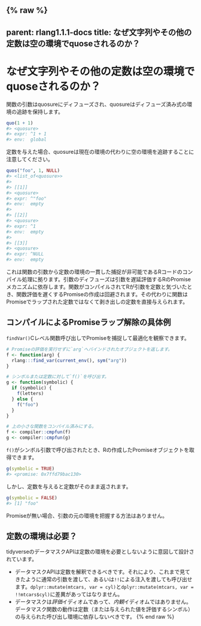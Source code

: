 {% raw %}
---
parent: rlang1.1.1-docs
title: なぜ文字列やその他の定数は空の環境でquoseされるのか？
---

# なぜ文字列やその他の定数は空の環境でquoseされるのか？

関数の引数はquosureにディフューズされ、quosureはディフューズ済み式の環境の追跡を保持します。

```r
quo(1 + 1)
#> <quosure>
#> expr: ^1 + 1
#> env:  global
```

定数を与えた場合、quosureは現在の環境の代わりに空の環境を追跡することに注意してください。

```r
quos("foo", 1, NULL)
#> <list_of<quosure>>
#>
#> [[1]]
#> <quosure>
#> expr: ^"foo"
#> env:  empty
#>
#> [[2]]
#> <quosure>
#> expr: ^1
#> env:  empty
#>
#> [[3]]
#> <quosure>
#> expr: ^NULL
#> env:  empty
```

これは関数の引数から定数の環境の一貫した捕捉が非可能であるRコードのコンパイル処理に拠ります。引数のディフューズは引数を遅延評価するRのPromiseメカニズムに依存します。関数がコンパイルされてRが引数を定数と気づいたとき、関数評価を遅くするPromiseの作成は回避されます。その代わりに関数はPromiseでラップされた定数ではなくて剥き出しの定数を直接与えられます。

## コンパイルによるPromiseラップ解除の具体例

`findVar()`Cレベル関数呼び出しでPromiseを捕捉して最適化を観察できます。

```r
# Promiseの評価を実行せずに`arg`へバインドされたオブジェクトを返します。
f <- function(arg) {
  rlang:::find_var(current_env(), sym("arg"))
}

# シンボルまたは定数に対して`f()`を呼び出す。
g <- function(symbolic) {
  if (symbolic) {
    f(letters)
  } else {
    f("foo")
  }
}

# 上の小さな関数をコンパイル済みにする。
f <- compiler::cmpfun(f)
g <- compiler::cmpfun(g)
```

`f()`がシンボル引数で呼び出されたとき、Rの作成したPromiseオブジェクトを取得できます。

```r
g(symbolic = TRUE)
#> <promise: 0x7ffd79bac130>
```

しかし、定数を与えると定数がそのまま返されます。

```r
g(symbolic = FALSE)
#> [1] "foo"
```

Promiseが無い場合、引数の元の環境を把握する方法はありません。

## 定数の環境は必要？

tidyverseのデータマスクAPIは定数の環境を必要としないように意図して設計されています。

- データマスクAPIは定数を解釈できるべきです。それにより、これまで見てきたように通常の引数を渡して、あるいは`!!`による注入を渡しても呼び出せます。`dplyr::mutate(mtcars, var = cyl)`と`dplyr::mutate(mtcars, var = !!mtcars$cyl)`に差異があってはなりません。
- データマスクは*評価*イディオムであって、*内観*イディオムではありません。データマスク関数の動作は定数（または与えられた値を評価するシンボル）の与えられた呼び出し環境に依存しないべきです。
{% end raw %}
